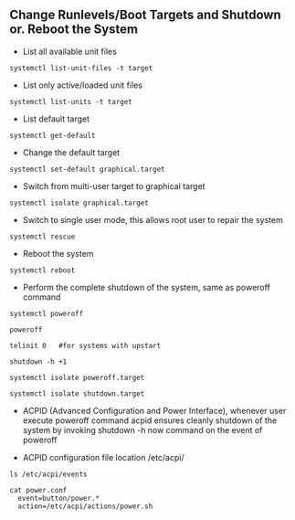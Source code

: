 ## Change Runlevels/Boot Targets and Shutdown or. Reboot the System
- List all available unit files

```
systemctl list-unit-files -t target
```

- List only active/loaded unit files 

```
systemctl list-units -t target 
```

- List default target 
```
systemctl get-default
```

- Change the default target

```
systemctl set-default graphical.target
```
- Switch from multi-user target to graphical target

```
systemctl isolate graphical.target
```

- Switch to single user mode, this allows root user to repair the system 
```
systemctl rescue
```
- Reboot the system 

```
systemctl reboot 
```

- Perform the complete shutdown of the system, same as poweroff command 
```
systemctl poweroff

poweroff

telinit 0   #for systems with upstart

shutdown -h +1

systemctl isolate poweroff.target

systemctl isolate shutdown.target
```

- ACPID (Advanced Configuration and Power Interface), whenever user execute poweroff command acpid ensures cleanly shutdown of the system by invoking shutdown -h now command on the event of poweroff

- ACPID configuration file location /etc/acpi/

```
ls /etc/acpi/events

cat power.conf
  event=button/power.*
  action=/etc/acpi/actions/power.sh
```
